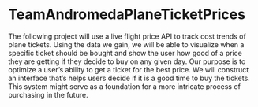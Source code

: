 # TeamAndromedaPlaneTicketPrices
The following project will use a live flight price API to track cost trends of plane tickets. Using the data we gain, we will be able to visualize when a specific ticket should be bought and show the user how good of a price they are getting if they decide to buy on any given day. Our purpose is to optimize a user’s ability to get a ticket for the best price. We will construct an interface that’s helps users decide if it is a good time to buy the tickets. This system might serve as a foundation for a more intricate process of purchasing in the future.
